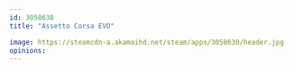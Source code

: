 ```yaml
---
id: 3058630
title: "Assetto Corsa EVO"

image: https://steamcdn-a.akamaihd.net/steam/apps/3058630/header.jpg
opinions:
---
```

